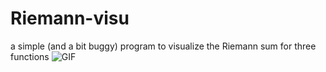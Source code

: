 # Riemann-visu
a simple (and a bit buggy) program to visualize the Riemann sum for three functions
![GIF](https://github.com/chouhbi/Riemann-visu/edit/main/1.gif)
